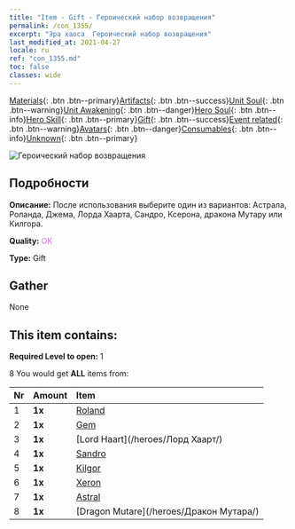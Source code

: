 ```yaml
---
title: "Item - Gift - Героический набор возвращения"
permalink: /con_1355/
excerpt: "Эра хаоса  Героический набор возвращения"
last_modified_at: 2021-04-27
locale: ru
ref: "con_1355.md"
toc: false
classes: wide
---
```

 [Materials](/ItemsRU/){: .btn .btn--primary}[Artifacts](/ItemsRU/Artifacts/){: .btn .btn--success}[Unit Soul](/ItemsRU/UnitSoul/){: .btn .btn--warning}[Unit Awakening](/ItemsRU/UnitAwakening/){: .btn .btn--danger}[Hero Soul](/ItemsRU/HeroSoul/){: .btn .btn--info}[Hero Skill](/ItemsRU/HeroSkill/){: .btn .btn--primary}[Gift](/ItemsRU/Gift/){: .btn .btn--success}[Event related](/ItemsRU/Events/){: .btn .btn--warning}[Avatars](/ItemsRU/Avatars/){: .btn .btn--danger}[Consumables](/ItemsRU/Consumables/){: .btn .btn--info}[Unknown](/ItemsRU/Unknown/){: .btn .btn--primary}

 ![Героический набор возвращения](/images/t/i_907074.png)

## Подробности
 **Описание:** После использования выберите один из вариантов: Астрала, Роланда, Джема, Лорда Хаарта, Сандро, Ксерона, дракона Мутару или Килгора.

 **Quality:** <span style="color: #DA70D6">OK</span>

 **Type:** Gift

## Gather

  None

## This item contains:

 **Required Level to open:** 1

 8 You would get **ALL** items  from:

  | Nr | Amount |     Item    |
  |:---|:-------|:------------|
  | 1 |  **1x** | [Roland](/heroes/Роланд/) |  | 
  | 2 |  **1x** | [Gem](/heroes/Джем/) |  | 
  | 3 |  **1x** | [Lord Haart](/heroes/Лорд Хаарт/) |  | 
  | 4 |  **1x** | [Sandro](/heroes/Сандро/) |  | 
  | 5 |  **1x** | [Kilgor](/heroes/Килгор/) |  | 
  | 6 |  **1x** | [Xeron](/heroes/Ксерон/) |  | 
  | 7 |  **1x** | [Astral](/heroes/Астрал/) |  | 
  | 8 |  **1x** | [Dragon Mutare](/heroes/Дракон Мутара/) |  | 
